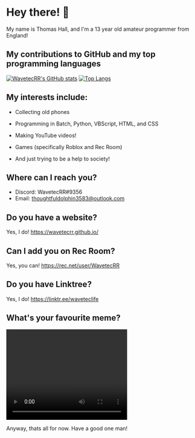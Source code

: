 # Hey there! 👋

My name is Thomas Hall, and I'm a 13 year old amateur programmer from England!

## My contributions to GitHub and my top programming languages

[![WavetecRR's GitHub stats](https://github-readme-stats.vercel.app/api?username=wavetecrr)](https://github.com/anuraghazra/github-readme-stats)    [![Top Langs](https://github-readme-stats.vercel.app/api/top-langs/?username=wavetecrr&hide_progress=false)](https://github.com/anuraghazra/github-readme-stats)

## My interests include: 

- Collecting old phones

- Programming in Batch, Python, VBScript, HTML, and CSS

- Making YouTube videos!

- Games (specifically Roblox and Rec Room)

- And just trying to be a help to society!

## Where can I reach you?
- Discord: WavetecRR#9356 
- Email: thoughtfuldolphin3583@outlook.com

## Do you have a website?

Yes, I do! https://wavetecrr.github.io/

## Can I add you on Rec Room?

Yes, you can! https://rec.net/user/WavetecRR

## Do you have Linktree?

Yes, I do! https://linktr.ee/waveteclife

## What's your favourite meme?

<video width="320" height="240" controls>
  <source src="https://wavetecrr.github.io/nokia.mp4" type="video/mp4">
</video>

Anyway, thats all for now. Have a good one man!
